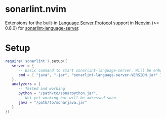 # sonarlint.nvim

Extensions for the built-in [Language Server Protocol][1] support in [Neovim][2] (>= 0.8.0) for [sonarlint-language-server][3].

[1]: https://microsoft.github.io/language-server-protocol/
[2]: https://neovim.io/
[3]: https://github.com/SonarSource/sonarlint-language-server

# Setup

```lua
require('sonarlint').setup({
   server = {
      -- Basic command to start sonarlint-language-server. Will be enhanced with additional command line options 
      cmd = { "java", "-jar", "sonarlint-language-server-VERSION.jar" }
   },
   analyzers = {
      -- Tested and working
      python = "/path/to/sonarpython.jar",
      -- Not yet working but will be adressed soon
      java = "/path/to/sonarjava.jar"
   }
})
```

